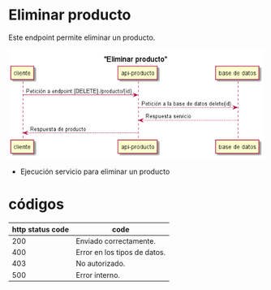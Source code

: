 # Eliminar producto
Este endpoint permite eliminar un producto.


![picture_desc](../../static/diagrams/producto-controller-eliminar.png)


* Ejecución servicio para eliminar un producto

# códigos
| http status code | code |
| - | - |
| 200              |  Enviado correctamente.
| 400              |  Error en los tipos de datos.
| 403              |  No autorizado.
| 500              |  Error interno.

